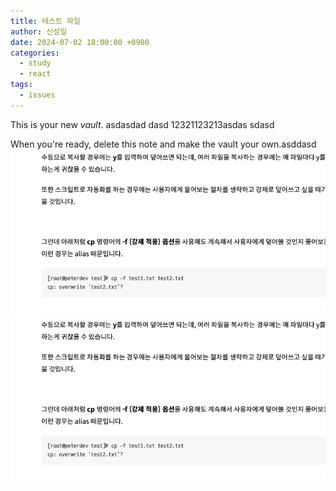 ```yaml
---
title: 테스트 파일
author: 신성일
date: 2024-07-02 18:00:00 +0900
categories:
  - study
  - react
tags:
  - issues
---
```



This is your new *vault*.    asdasdad   dasd 12321123213asdas sdasd

When you're ready, delete this note and make the vault your own.asddasd
![](assets/images/Pasted%20image%2020240704110123.png)![](assets/images/Pasted%20image%2020240704110124.png)
